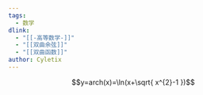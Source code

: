 ```yaml
---
tags:
  - 数学
dlink:
  - "[[-高等数学-]]"
  - "[[双曲余弦]]"
  - "[[双曲函数]]"
author: Cyletix
---
```

$$y=arch(x)=\ln(x+\sqrt{ x^{2}-1 })$$